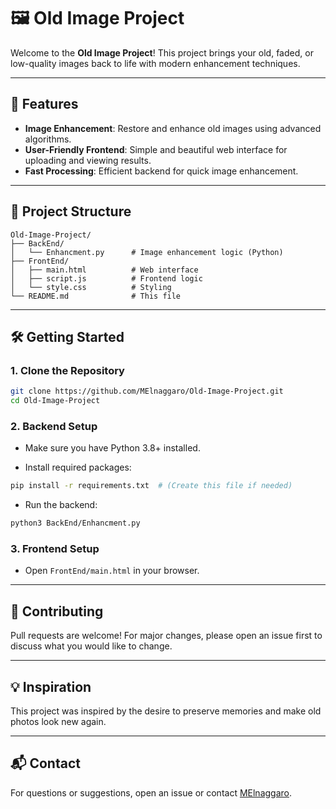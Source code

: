 
# 🖼️ Old Image Project

Welcome to the **Old Image Project**! This project brings your old, faded, or low-quality images back to life with modern enhancement techniques.

---

## 🚀 Features

- **Image Enhancement**: Restore and enhance old images using advanced algorithms.
- **User-Friendly Frontend**: Simple and beautiful web interface for uploading and viewing results.
- **Fast Processing**: Efficient backend for quick image enhancement.

---

## 📁 Project Structure

```text
Old-Image-Project/
├── BackEnd/
│   └── Enhancment.py      # Image enhancement logic (Python)
├── FrontEnd/
│   ├── main.html          # Web interface
│   ├── script.js          # Frontend logic
│   └── style.css          # Styling
└── README.md              # This file
```

---

## 🛠️ Getting Started

### 1. Clone the Repository

```bash
git clone https://github.com/MElnaggaro/Old-Image-Project.git
cd Old-Image-Project
```

### 2. Backend Setup

- Make sure you have Python 3.8+ installed.

- Install required packages:

```bash
pip install -r requirements.txt  # (Create this file if needed)
```

- Run the backend:

```bash
python3 BackEnd/Enhancment.py
```

### 3. Frontend Setup

- Open `FrontEnd/main.html` in your browser.

---

## 🤝 Contributing

Pull requests are welcome! For major changes, please open an issue first to discuss what you would like to change.

---

## 💡 Inspiration

This project was inspired by the desire to preserve memories and make old photos look new again.

---

## 📬 Contact

For questions or suggestions, open an issue or contact [MElnaggaro](https://github.com/MElnaggaro).
